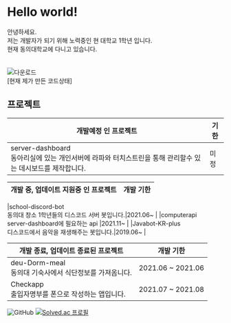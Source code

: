 # Hello world! 

안녕하세요.<br>
저는 개발자가 되기 위해 노력중인 현 대학교 1학년 입니다. <br>
현재 동의대학교에 다니고 있습니다. <br>
<br>
<br>
![다운로드](https://user-images.githubusercontent.com/87979171/135078612-c7456c66-b5e3-4cf3-9df2-e2631b356c3c.png)<br>
[현재 제가 만든 코드상태]

## 프로젝트
|개발예정 인 프로젝트|기한|
|------|---|
|server-dashboard <br> 동아리실에 있는 개인서버에 라파와 터치스트린을 통해 관리할수 있는 데시보드를 제작합니다. |미정|

|개발 중, 업데이트 지원중 인 프로젝트|개발 기한|
|------|---|

|school-discord-bot <br> 동의대 창소 1학년들의 디스코드 서버 봇입니다.|2021.06~ |
|computerapi <br> server-dashboard에 필요하는 api |2021.11~ |
|Javabot-KR-plus <br> 디스코드에서 음악을 재생해주는 봇입니다.|2019.06~ |

|개발 종료, 업데이트 종료된 프로젝트|개발 기한|
|------|---|
|deu-Dorm-meal <br> 동의대 기숙사에서 식단정보를 가져옴니다.|2021.06 ~ 2021.06|
|Checkapp <br> 출입자명부를 폰으로 작성하는 앱입니다.|2021.07 ~ 2021.08|


![GitHub](https://github-readme-stats.vercel.app/api?username=INMD1&show_icons=true)
[![Solved.ac
프로필](http://mazassumnida.wtf/api/generate_badge?boj=lyw5415)](https://solved.ac/lyw5415)
